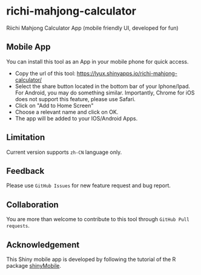 # richi-mahjong-calculator

Riichi Mahjong Calculator App (mobile friendly UI, developed for fun)

## Mobile App

You can install this tool as an App in your mobile phone for quick access.
- Copy the url of this tool: https://lyux.shinyapps.io/richi-mahjong-calculator/
- Select the share button located in the bottom bar of your Iphone/Ipad. For Android, you may do something similar. Importantly, Chrome for iOS does not support this feature, please use Safari.
- Click on "Add to Home Screen"
- Choose a relevant name and click on OK. 
- The app will be added to your IOS/Android Apps.

## Limitation

Current version supports `zh-CN` language only.

## Feedback

Please use `GitHub Issues` for new feature request and bug report.

## Collaboration

You are more than welcome to contribute to this tool through `GitHub Pull requests`.

## Acknowledgement

This Shiny mobile app is developed by following the tutorial of the R package [shinyMobile](https://shinymobile.rinterface.com/).
